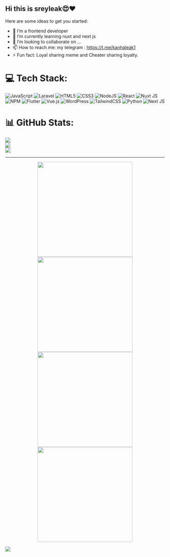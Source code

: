 ## Hi this is sreyleak😍❤️


Here are some ideas to get you started:

- 🔭 I’m a frontend developer
- 🌱 I’m currently learning nuxt and next js
- 👯 I’m looking to collaborate on ...
- 📫 How to reach me: my telegram : https://t.me/kanhaleak1
- ⚡ Fun fact: Loyal sharing meme and Cheater sharing loyalty.

# 💻 Tech Stack:
![JavaScript](https://img.shields.io/badge/javascript-%23323330.svg?style=for-the-badge&logo=javascript&logoColor=%23F7DF1E) ![Laravel](https://img.shields.io/badge/laravel-%23FF2D20.svg?style=for-the-badge&logo=laravel&logoColor=white) ![HTML5](https://img.shields.io/badge/html5-%23E34F26.svg?style=for-the-badge&logo=html5&logoColor=white) ![CSS3](https://img.shields.io/badge/css3-%231572B6.svg?style=for-the-badge&logo=css3&logoColor=white) ![NodeJS](https://img.shields.io/badge/node.js-6DA55F?style=for-the-badge&logo=node.js&logoColor=white) ![React](https://img.shields.io/badge/react-%2320232a.svg?style=for-the-badge&logo=react&logoColor=%2361DAFB) ![Nuxt JS](https://img.shields.io/badge/Nuxt-002E3B?style=for-the-badge&logo=nuxt.js&logoColor=#00DC82) ![NPM](https://img.shields.io/badge/NPM-%23CB3837.svg?style=for-the-badge&logo=npm&logoColor=white) ![Flutter](https://img.shields.io/badge/Flutter-%2302569B.svg?style=for-the-badge&logo=Flutter&logoColor=white) ![Vue.js](https://img.shields.io/badge/vue.js-%2335495e.svg?style=for-the-badge&logo=vuedotjs&logoColor=%234FC08D) ![WordPress](https://img.shields.io/badge/WordPress-%23117AC9.svg?style=for-the-badge&logo=WordPress&logoColor=white) ![TailwindCSS](https://img.shields.io/badge/tailwindcss-%2338B2AC.svg?style=for-the-badge&logo=tailwind-css&logoColor=white) ![Python](https://img.shields.io/badge/python-3670A0?style=for-the-badge&logo=python&logoColor=ffdd54) ![Next JS](https://img.shields.io/badge/Next-black?style=for-the-badge&logo=next.js&logoColor=white)
# 📊 GitHub Stats:
![](https://github-readme-stats.vercel.app/api?username=semsreyleak&theme=default&hide_border=false&include_all_commits=false&count_private=false)<br/>
![](https://nirzak-streak-stats.vercel.app/?user=semsreyleak&theme=default&hide_border=false)<br/>
![](https://github-readme-stats.vercel.app/api/top-langs/?username=semsreyleak&theme=default&hide_border=false&include_all_commits=false&count_private=false&layout=compact)

---
<p align="center">
<img src="https://media2.giphy.com/media/v1.Y2lkPTc5MGI3NjExemg0Y3Qybng4M3ZtZGR4YWI3dGV3NnZxbXR0cGhqMGJoZG1qcWQxaSZlcD12MV9pbnRlcm5hbF9naWZfYnlfaWQmY3Q9Zw/Lv2VhwHrt6ljhvZ6LF/giphy.gif" width="300"/>
<img src="https://media0.giphy.com/media/v1.Y2lkPTc5MGI3NjExaTQzZWNpNGxlbDJpc2FhOW04Mmd1MmNrc3RxdzlqbGhnYXc0c2o1eSZlcD12MV9pbnRlcm5hbF9naWZfYnlfaWQmY3Q9Zw/YRThiAEEYVNtC5acLO/giphy.gif" width="300"/>
<img src="https://media.giphy.com/media/v1.Y2lkPTc5MGI3NjExdjNzbXhteXJjaXRwbHhvbXh3OG4ydDNqcmQwdXo1c21vdWgxYjgycyZlcD12MV9naWZzX3NlYXJjaCZjdD1n/839DsJwSJTIo5kG6D5/giphy.gif" width="300"/>
<img src="https://media.tenor.com/SwdQ-uyVAqcAAAAM/cat-cat-meme.gif" width="300"/>
  
  </p>
<!-- Proudly created with GPRM ( https://gprm.itsvg.in ) -->

![](https://komarev.com/ghpvc/?username=semsreyleak&color=green)

<!-- Proudly created with GPRM ( https://gprm.itsvg.in ) -->
